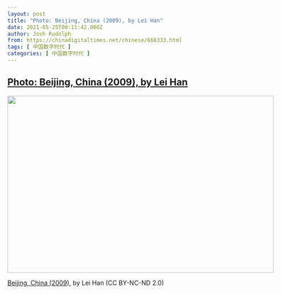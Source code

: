 ```yaml
---
layout: post
title: "Photo: Beijing, China (2009), by Lei Han"
date: 2021-05-25T00:11:42.000Z
author: Josh Rudolph
from: https://chinadigitaltimes.net/chinese/666333.html
tags: [ 中国数字时代 ]
categories: [ 中国数字时代 ]
---
```

<!--1621901502000-->
[Photo: Beijing, China (2009), by Lei Han](https://chinadigitaltimes.net/chinese/666333.html)
------

<div>
<div id="attachment_666334" style="width: 610px" class="wp-caption aligncenter"><img aria-describedby="caption-attachment-666334" class="wp-image-666334" src="https://chinadigitaltimes.net/chinese/wp-content/blogs.dir/4/files/2021/05/51194549787_16c7b8099b_c.jpeg" alt="" width="600" height="399" srcset="https://chinadigitaltimes.net/chinese/files/2021/05/51194549787_16c7b8099b_c.jpeg 799w, https://chinadigitaltimes.net/chinese/files/2021/05/51194549787_16c7b8099b_c-300x199.jpeg 300w, https://chinadigitaltimes.net/chinese/files/2021/05/51194549787_16c7b8099b_c-768x510.jpeg 768w" sizes="(max-width: 600px) 100vw, 600px" /><p id="caption-attachment-666334" class="wp-caption-text"><a href="https://www.flickr.com/photos/sunsetnoir/51194549787/">Beijing, China (2009)</a>, by Lei Han (CC BY-NC-ND 2.0)</p></div>
</div>
